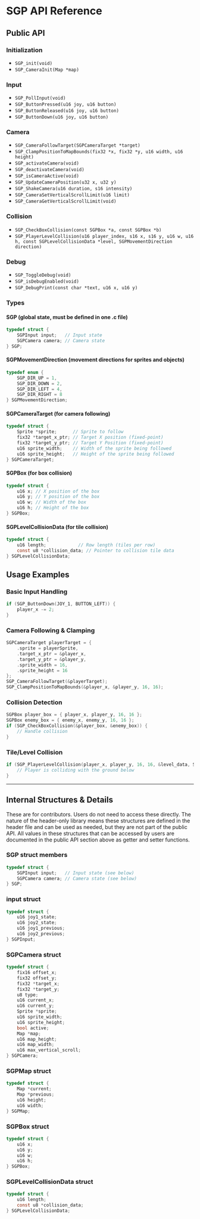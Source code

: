 
# SGP API Reference

## Public API

### Initialization

- `SGP_init(void)`
- `SGP_CameraInit(Map *map)`

### Input

- `SGP_PollInput(void)`
- `SGP_ButtonPressed(u16 joy, u16 button)`
- `SGP_ButtonReleased(u16 joy, u16 button)`
- `SGP_ButtonDown(u16 joy, u16 button)`

### Camera

- `SGP_CameraFollowTarget(SGPCameraTarget *target)`
- `SGP_ClampPositionToMapBounds(fix32 *x, fix32 *y, u16 width, u16 height)`
- `SGP_activateCamera(void)`
- `SGP_deactivateCamera(void)`
- `SGP_isCameraActive(void)`
- `SGP_UpdateCameraPosition(u32 x, u32 y)`
- `SGP_ShakeCamera(u16 duration, s16 intensity)`
- `SGP_CameraSetVerticalScrollLimit(u16 limit)`
- `SGP_CameraGetVerticalScrollLimit(void)`

### Collision

- `SGP_CheckBoxCollision(const SGPBox *a, const SGPBox *b)`
- `SGP_PlayerLevelCollision(u16 player_index, s16 x, s16 y, u16 w, u16 h, const SGPLevelCollisionData *level, SGPMovementDirection direction)`

### Debug

- `SGP_ToggleDebug(void)`
- `SGP_isDebugEnabled(void)`
- `SGP_DebugPrint(const char *text, u16 x, u16 y)`



### Types

#### SGP (global state, must be defined in one .c file)
```c
typedef struct {
    SGPInput input;   // Input state
    SGPCamera camera; // Camera state
} SGP;
```

#### SGPMovementDirection (movement directions for sprites and objects)
```c
typedef enum {
    SGP_DIR_UP = 1,
    SGP_DIR_DOWN = 2,
    SGP_DIR_LEFT = 4,
    SGP_DIR_RIGHT = 8
} SGPMovementDirection;
```

#### SGPCameraTarget (for camera following)
```c
typedef struct {
    Sprite *sprite;      // Sprite to follow
    fix32 *target_x_ptr; // Target X position (fixed-point)
    fix32 *target_y_ptr; // Target Y Position (fixed-point)
    u16 sprite_width;    // Width of the sprite being followed
    u16 sprite_height;   // Height of the sprite being followed
} SGPCameraTarget;
```

#### SGPBox (for box collision)
```c
typedef struct {
    u16 x; // X position of the box
    u16 y; // Y position of the box
    u16 w; // Width of the box
    u16 h; // Height of the box
} SGPBox;
```

#### SGPLevelCollisionData (for tile collision)
```c
typedef struct {
    u16 length;            // Row length (tiles per row)
    const u8 *collision_data; // Pointer to collision tile data
} SGPLevelCollisionData;
```


## Usage Examples

### Basic Input Handling
```c
if (SGP_ButtonDown(JOY_1, BUTTON_LEFT)) {
    player_x -= 2;
}
```

### Camera Following & Clamping
```c
SGPCameraTarget playerTarget = {
    .sprite = playerSprite,
    .target_x_ptr = &player_x,
    .target_y_ptr = &player_y,
    .sprite_width = 16,
    .sprite_height = 16
};
SGP_CameraFollowTarget(&playerTarget);
SGP_ClampPositionToMapBounds(&player_x, &player_y, 16, 16);
```

### Collision Detection
```c
SGPBox player_box = { player_x, player_y, 16, 16 };
SGPBox enemy_box = { enemy_x, enemy_y, 16, 16 };
if (SGP_CheckBoxCollision(&player_box, &enemy_box)) {
    // Handle collision
}
```

### Tile/Level Collision
```c
if (SGP_PlayerLevelCollision(player_x, player_y, 16, 16, &level_data, SGP_DIR_DOWN)) {
    // Player is colliding with the ground below
}
```
---

## Internal Structures & Details

These are for contributors. Users do not need to access these directly. The nature of the header-only library means these structures are defined in the header file and can be used as needed, but they are not part of the public API. All values in these structures that can be accessed by users are documented in the public API section above as getter and setter functions.

### SGP struct members
```c
typedef struct {
    SGPInput input;   // Input state (see below)
    SGPCamera camera; // Camera state (see below)
} SGP;
```

### input struct
```c
typedef struct {
    u16 joy1_state;
    u16 joy2_state;
    u16 joy1_previous;
    u16 joy2_previous;
} SGPInput;
```

### SGPCamera struct
```c
typedef struct {
    fix16 offset_x;
    fix32 offset_y;
    fix32 *target_x;
    fix32 *target_y;
    u8 type;
    u16 current_x;
    u16 current_y;
    Sprite *sprite;
    u16 sprite_width;
    u16 sprite_height;
    bool active;
    Map *map;
    u16 map_height;
    u16 map_width;
    u16 max_vertical_scroll;
} SGPCamera;
```

### SGPMap struct
```c
typedef struct {
    Map *current;
    Map *previous;
    u16 height;
    u16 width;
} SGPMap;
```

### SGPBox struct
```c
typedef struct {
    u16 x;
    u16 y;
    u16 w;
    u16 h;
} SGPBox;
```

### SGPLevelCollisionData struct
```c
typedef struct {
    u16 length;
    const u8 *collision_data;
} SGPLevelCollisionData;
```
